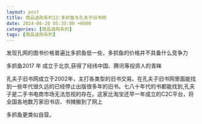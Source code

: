 ```yaml
---
layout: post
title: 商品选购系列12:多抓鱼与孔夫子旧书网
date: 2024-06-20 05:35:00 +0800
categories: [商品选购系列]
tags: [商品选购系列]
---
```


发现孔网的图书价格普遍比多抓鱼低一些，多抓鱼的价格并不具备什么竞争力

多抓鱼2017 年 成立于北京,获得了经纬中国、腾讯等投资人的青睐

孔夫子旧书网成立于2002年，主打各类型的旧书交易。在孔夫子旧书网里面能找到一些年代很久远的已经停止出版很多年的旧书。七八十年代的书都能找到,孔夫子是二手书电商市场无法忽视的存在。这家比淘宝还早一年成立的C2C平台，将全国各地数万家旧书店、书摊搬到了网上

多抓鱼更类似自营。